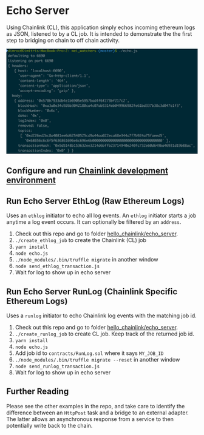 # Echo Server

Using Chainlink (CL), this application simply echos incoming ethereum logs
as JSON, listened to by a CL job. It is intended to demonstrate the the first
step to bridging on chain to off chain activity.

![Log Echo Server](screenshot.jpg?raw=true "Log Echo Server")

## Configure and run [Chainlink development environment](../README.md)

## Run Echo Server EthLog (Raw Ethereum Logs)

Uses an `ethlog` initiator to echo all log events. An `ethlog` initiator starts
a job anytime a log event occurs. It can optionally be filtered by an `address`.

1. Check out this repo and go to folder [hello_chainlink/echo_server](https://github.com/smartcontractkit/hello_chainlink/tree/master/echo_server).
2. `./create_ethlog_job` to create the Chainlink (CL) job
3. `yarn install`
4. `node echo.js`
5. `./node_modules/.bin/truffle migrate` in another window
6. `node send_ethlog_transaction.js`
7. Wait for log to show up in echo server

## Run Echo Server RunLog (Chainlink Specific Ethereum Logs)

Uses a `runlog` initiator to echo Chainlink log events with the matching job id.

1. Check out this repo and go to folder [hello_chainlink/echo_server](https://github.com/smartcontractkit/hello_chainlink/tree/master/echo_server).
2. `./create_runlog_job` to create CL job. Keep track of the returned job id.
3. `yarn install`
4. `node echo.js`
5. Add job id to `contracts/RunLog.sol` where it says `MY_JOB_ID`
5. `./node_modules/.bin/truffle migrate --reset` in another window
6. `node send_runlog_transaction.js`
7. Wait for log to show up in echo server


## Further Reading

Please see the other examples in the repo, and take care to
identify the difference between an `HttpPost` task and a bridge to an external
adapter. The latter allows an asynchronous response from a service to
then potentially write back to the chain.
